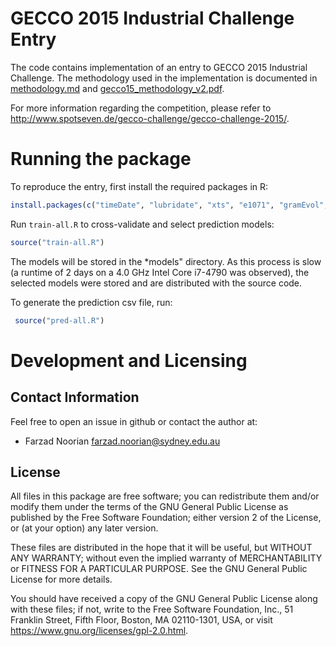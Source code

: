 GECCO 2015 Industrial Challenge Entry
=====================================

The code contains implementation of an entry to GECCO 2015 Industrial Challenge.
The methodology used in the implementation is documented in [methodology.md](methodology.md) and
[gecco15_methodology_v2.pdf](http://www.ee.usyd.edu.au/cel/UserFiles/File/Farzad/GECCO2015/gecco15_methodology_v2.pdf).

For more information regarding the competition, please refer to
<http://www.spotseven.de/gecco-challenge/gecco-challenge-2015/>.

Running the package
===================

To reproduce the entry, first install the required packages in R:
 
 ```R
 install.packages(c("timeDate", "lubridate", "xts", "e1071", "gramEvol", "Metrics", "memoise"))
 ```

Run `train-all.R` to cross-validate and select prediction models:
 
 ```R
 source("train-all.R")
 ```

The models will be stored in the *models" directory. As this process is slow
(a runtime of 2 days on a 4.0 GHz Intel Core i7-4790 was observed), the selected
models were stored and are distributed with the source code. 

To generate the prediction csv file, run:

```R
 source("pred-all.R")
```

Development and Licensing
=========================

## Contact Information
Feel free to open an issue in github or contact the author at:
 * Farzad Noorian <farzad.noorian@sydney.edu.au>

## License
All files in this package are free software; you can redistribute them
and/or modify them under the terms of the GNU General Public License
as published by the Free Software Foundation; either version 2
of the License, or (at your option) any later version.

These files are distributed in the hope that it will be useful,
but WITHOUT ANY WARRANTY; without even the implied warranty of
MERCHANTABILITY or FITNESS FOR A PARTICULAR PURPOSE.  See the
GNU General Public License for more details.

You should have received a copy of the GNU General Public License
along with these files; if not, write to the Free Software
Foundation, Inc., 51 Franklin Street, Fifth Floor, Boston, MA  02110-1301, USA,
or visit <https://www.gnu.org/licenses/gpl-2.0.html>.

